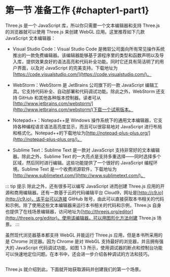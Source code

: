 # 第一节 准备工作 {#chapter1-part1}

Three.js 是一个 JavaScript 库，所以你只需要一个文本编辑器和支持 Three.js 的浏览器就可以使用 Three.js 来创建 WebGL 应用。这里推荐如下几款 JavaScript 文本编辑器：

* Visual Studio Code：Visual Studio Code 是微软公司面向所有常见操作系统推出的一款免费编辑器。该编辑器能够基于源程序里的类型和函数声明以及导入库，提供效果良好的语法高亮和代码补全功能。同时它还具有简洁明了的用户界面，以及对 JavaScript 的完美支持。下载地址为[https://code.visualstudio.com/](https://code.visualstudio.com/)。

* WebStorm：WebStorm 是 JetBrains 公司旗下的一款 JavaScript 编辑工具。它支持代码补全、自动部署和代码调试功能。除此之外，WebStorm 还支持 GitHub 和其他各种版本控制器。读者可从[http://www.jetbrains.com/webstorm/](http://www.jetbrains.com/webstorm/)下载一个试用版本。

* Notepad++：Notepad++是 Windows 操作系统下的通用文本编辑器，它支持各种编程语言语法高亮度显示，而且可以很容易地对 JavaScript 进行布局和格式化。Notepad++的下载地址为[http://notepad-plus-plus.org/](http://notepad-plus-plus.org/)。

* Sublime Text：Sublime Text 是一款对 JavaScript 支持非常好的文本编辑器。除此之外，Sublime Text 的一大亮点是支持多重选择——同时选择多个区域，然后同时进行编辑。这些功能提供了一个很好的 JavaScript 编程环境。Sublime Text 是一个收费闭源软件，下载地址为[http://www.sublimetext.com/](http://www.sublimetext.com/)。

::: tip 提示
除此之外，还有很多可以编写 JavaScript 进而创建 Three.js 应用的开源和商用编辑器。还有一款基于云的代码编辑平台 Cloud9，网址是[http://c9.io](http://c9.io)，该平台可以连接 GitHub 账号，由此可以直接获取本书相关的代码和示例。除了使用这些文本编辑器来运行本书相关的代码和示例，Three.js 自身也提供了在线场景编辑器，访问地址为[http://threejs.org/editor](http://threejs.org/editor)。使用该编辑器，可以用图形化方法创建 Three.js 场景。
:::

虽然现代浏览器基本都支持 WebGL 并能运行 Three.js 应用，但是本书所采用的是 Chrome 浏览器。因为 Chrome 是对 WebGL 支持最好的浏览器，并且拥有强大的 JavaScript 代码调试功能。如图 1.3 所示，使用调试器的断点和控制台功能可以快速地定位问题。在本书中，还会进一步介绍各种调试的方法和技巧。

<Image :index="3" />

Three.js 就介绍到此，下面就开始获取源码并创建我们的第一个场景。
